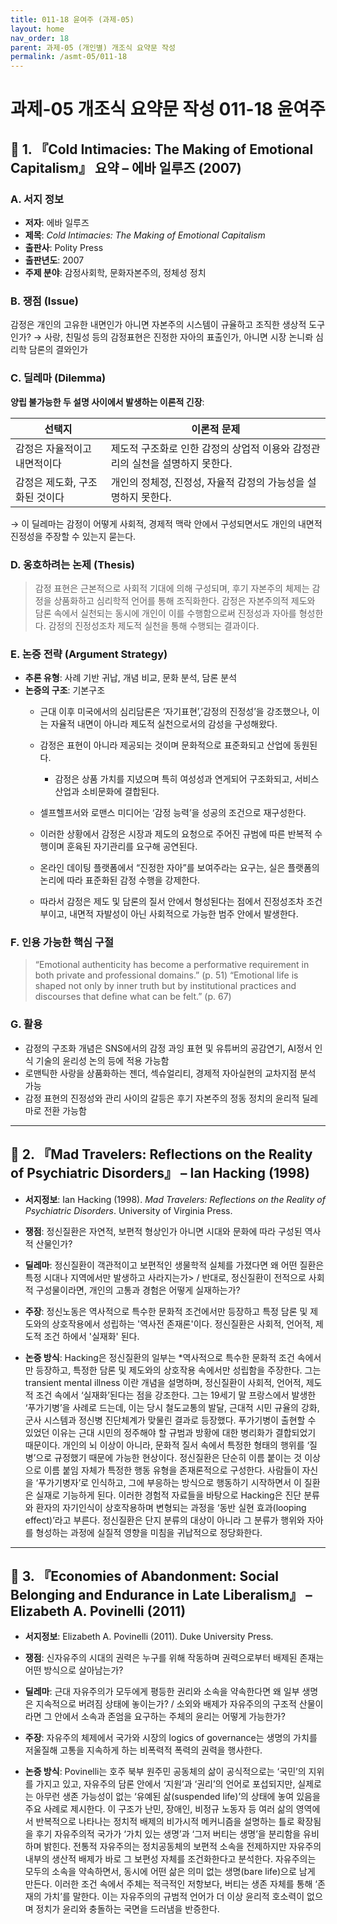 ```yaml
---
title: 011-18 윤여주 (과제-05)
layout: home
nav_order: 18
parent: 과제-05 (개인별) 개조식 요약문 작성
permalink: /asmt-05/011-18
---
```


# 과제-05 개조식 요약문 작성 011-18 윤여주 

## 📘 1. 『Cold Intimacies: The Making of Emotional Capitalism』 요약 – 에바 일루즈 (2007)

### A. 서지 정보  
- **저자**: 에바 일루즈
- **제목**: *Cold Intimacies: The Making of Emotional Capitalism*  
- **출판사**: Polity Press  
- **출판년도**: 2007
- **주제 분야**: 감정사회학, 문화자본주의, 정체성 정치


### B. 쟁점 (Issue)  
감정은 개인의 고유한 내면인가 아니면 자본주의 시스템이 규율하고 조직한 생상적 도구인가? 
→ 사랑, 친밀성 등의 감정표현은 진정한 자아의 표출인가, 아니면 시장 논니롸 심리학 담론의 결와인가


### C. 딜레마 (Dilemma)  
**양립 불가능한 두 설명 사이에서 발생하는 이론적 긴장**:

| 선택지 | 이론적 문제 |
|--------|-------------|
| 감정은 자율적이고 내면적이다 | 제도적 구조화로 인한 감정의 상업적 이용와 감정관리의 실천을 설명하지 못한다. |
| 감정은 제도화, 구조화된 것이다 | 개인의 정체정, 진정성, 자율적 감정의 가능성을 설명하지 못한다. |

→ 이 딜레마는 감정이 어떻게 사회적, 경제적 맥락 안에서 구성되면서도 개인의 내면적 진정성을 주장할 수 있는지 묻는다.


### D. 옹호하려는 논제 (Thesis)  
> 감정 표현은 근본적으로 사회적 기대에 의해 구성되며, 후기 자본주의 체제는 감정을 상품화하고 심리학적 언어를 통해 조직화한다. 감정은 자본주의적 제도와 담론 속에서 실천되는 동시에 개인이 이를 수행함으로써 진정성과 자아를 형성한다. 감정의 진정성조차 제도적 실천을 통해 수행되는 결과이다. 

### E. 논증 전략 (Argument Strategy)  
- **추론 유형**: 사례 기반 귀납, 개념 비교, 문화 분석, 담론 분석  
- **논증의 구조**:
  기본구조
  - 근대 이후 미국에서의 심리담론은 ‘자기표현’,’감정의 진정성’을 강조했으나, 이는 자율적 내면이 아니라 제도적 실천으로서의 감성을 구성해왔다.
  - 감정은 표현이 아니라 제공되는 것이며 문화적으로 표준화되고 산업에 동원된다. 
    - 감정은 상품 가치를 지녔으며 특히 여성성과 연게되어 구조화되고, 서비스 산업과 소비문화에 결합된다.
  - 셀프헬프서와 로맨스 미디어는 ‘감정 능력’을 성공의 조건으로 재구성한다.
  - 이러한 상황에서 감정은 시장과 제도의 요청으로 주어진 규범에 따른 반복적 수행이며 훈육된 자기관리를 요구해 공연된다.
  - 온라인 데이팅 플랫폼에서 “진정한 자아”를 보여주라는 요구는, 실은 플랫폼의 논리에 따라 표준화된 감정 수행을 강제한다.

  - 따라서 감정은 제도 및 담론의 질서 안에서 형성된다는 점에서 진정성조차 조건부이고, 내면적 자발성이 아닌 사회적으로 가능한 범주 안에서 발생한다.
  


### F. 인용 가능한 핵심 구절
> “Emotional authenticity has become a performative requirement in both private and professional domains.” (p. 51)
> “Emotional life is shaped not only by inner truth but by institutional practices and discourses that define what can be felt.” (p. 67)


### G. 활용
- 감정의 구조화 개념은 SNS에서의 감정 과잉 표현 및 유튜버의 공감연기, AI정서 인식 기술의 윤리성 논의 등에 적용 가능함
- 로맨틱한 사랑을 상품화하는 젠더, 섹슈얼리티, 경제적 자아실현의 교차지점 분석 가능
- 감정 표현의 진정성와 관리 사이의 갈등은 후기 자본주의 정동 정치의 윤리적 딜레마로 전환 가능함

---

## 📘 2. 『Mad Travelers: Reflections on the Reality of Psychiatric Disorders』 – Ian Hacking (1998)

- **서지정보**: Ian Hacking (1998). *Mad Travelers: Reflections on the Reality of Psychiatric Disorders*. University of Virginia Press.

- **쟁점**: 정신질환은 자연적, 보편적 형상인가 아니면 시대와 문화에 따라 구성된 역사적 산물인가?
- **딜레마**: 정신질환이 객관적이고 보편적인 생물학적 실체를 가졌다면 왜 어떤 질환은 특정 시대나 지역에서만 발생하고 사라지는가> / 반대로, 정신질환이 전적으로 사회적 구성물이라면, 개인의 고통과 경험은 어떻게 실재하는가?
- **주장**: 정신노동은 역사적으로 특수한 문화적 조건에서만 등장하고 특정 담론 및 제도와의 상호작용에서 성립하는 '역사전 존재론'이다. 정신질환은 사회적, 언어적, 제도적 조건 하에서 '실재화' 된다.   
- **논증 방식**: Hacking은 정신질환의 일부는 *역사적으로 특수한 문화적 조건 속에서만 등장하고, 특정한 담론 및 제도와의 상호작용 속에서만 성립함을 주장한다. 그는 transient mental illness 이란 개념을 설명하며, 정신질환이 사회적, 언어적, 제도적 조건 속에서 ‘실재화’된다는 점을 강조한다. 그는 19세기 말 프랑스에서 발생한 ‘푸가기병’을 사례로 드는데, 이는 당시 철도교통의 발달, 근대적 시민 규율의 강화, 군사 시스템과 정신병 진단체계가 맞물린 결과로 등장했다. 푸가기병이 출현할 수 있었던 이유는 근대 시민의 정주해야 할 규범과 방황에 대한 병리화가 결합되었기 때문이다. 개인의 뇌 이상이 아니라, 문화적 질서 속에서 특정한 형태의 행위를 ‘질병’으로 규정했기 때문에 가능한 현상이다. 정신질환은 단순히 이름 붙이는 것 이상으로 이름 붙임 자체가 특정한 행동 유형을 존재론적으로 구성한다. 사람들이 자신을 ‘푸가기병자’로 인식하고, 그에 부응하는 방식으로 행동하기 시작하면서 이 질환은 실재로 기능하게 된다. 이러한 경험적 자료들을 바탕으로 Hacking은 진단 분류와 환자의 자기인식이 상호작용하며 변형되는 과정을 ‘동반 실현 효과(looping effect)’라고 부른다. 정신질환은 단지 분류의 대상이 아니라 그 분류가 행위와 자아를 형성하는 과정에 실질적 영향을 미침을 귀납적으로 정당화한다.


---

## 📘 3. 『Economies of Abandonment: Social Belonging and Endurance in Late Liberalism』 – Elizabeth A. Povinelli (2011)

- **서지정보**: Elizabeth A. Povinelli (2011). Duke University Press.

- **쟁점**: 신자유주의 시대의 권력은 누구를 위해 작동하며 권력으로부터 배제된 존재는 어떤 방식으로 살아남는가?
- **딜레마**: 근대 자유주의가 모두에게 평등한 권리와 소속을 약속한다면 왜 일부 생명은 지속적으로 버려짐 상태에 놓이는가? / 소외와 배제가 자유주의의 구조적 산물이라면 그 안에서 소속과 존엄을 요구하는 주체의 윤리는 어떻게 가능한가?
- **주장**: 자유주의 체제에서 국가와 시장의 logics of governance는 생명의 가치를 저울질해 고통을 지속하게 하는 비폭력적 폭력의 권력을 행사한다.
- **논증 방식**:  Povinelli는 호주 북부 원주민 공동체의 삶이 공식적으로는 ‘국민’의 지위를 가지고 있고, 자유주의 담론 안에서 ‘지원’과 ‘권리’의 언어로 포섭되지만, 실제로는 아무런 생존 가능성이 없는 ‘유예된 삶(suspended life)’의 상태에 놓여 있음을 주요 사례로 제시한다. 이 구조가 난민, 장애인, 비정규 노동자 등 여러 삶의 영역에서 반복적으로 나타나는 정치적 배제의 비가시적 메커니즘을 설명하는 틀로 확장됨을 후기 자유주의적 국가가 ‘가치 있는 생명’과 ‘그저 버티는 생명’을 분리함을 유비하며 밝힌다. 전통적 자유주의는 정치공동체의 보편적 소속을 전제하지만 자유주의 내부의 생산적 배제가 바로 그 보편성 자체를 조건화한다고 분석한다. 자유주의는 모두의 소속을 약속하면서, 동시에 어떤 삶은 의미 없는 생명(bare life)으로 남게 만든다. 이러한 조건 속에서 주체는 적극적인 저항보다, 버티는 생존 자체를 통해 ‘존재의 가치’를 말한다. 이는 자유주의의 규범적 언어가 더 이상 윤리적 호소력이 없으며 정치가 윤리와 충돌하는 국면을 드러냄을 반증한다.

